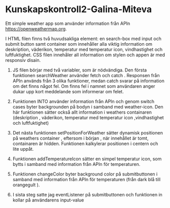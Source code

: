# Kunskapskontroll2-Galina-Miteva
Ett simple weather app som använder information från APIn https://openweathermap.org. 

I  HTML filen finns två huvudsakliga element: en search-box med input och submit button samt container som innehåller 
alla viktig information om  deskription, väderikon, temperatur med temperatur icon, vindhastighet och luftfuktighet.
CSS filen  innehåler all information om stylen och appen är med responsiv disain.

1. JS filen börjar med två variabler, som är nödvändiga. Den första funktionen searchWeather använder fetch och catch . Responsen från APIn används från 3 olika funktioner, medan catch svarar på information om det finns något fel. Om finns fel i namnet som användaren anger dukar upp kort meddelande som informerar om felet.

2. Funktionen INTO använder information från APIn och genom switch cases byter backgrounden på bodyn i samband med weather-icon. Den här funktionen sätter också allt information i weathers containaren (deskription , väderikon, temperatur med temperatur icon ,vindhastighet och luftfuktighet)

3. Det nästa funktionen setPositionForWeather sätter dynamisk positionen på weathers container , eftersom i början , när innehållet är tomt, containaren är hidden. Funktionen kalkylerar positionen i centern och lite uppåt. 

4. Funktionen addTemperatureIcon sätter en simpel temperatur icon, som bytts i samband med information från APIn för temperaturen. 

5. Funktionen changeColor byter background color på submitbuttonen  i samband med information från APIn för temperaturen (från dark blå till оrangegult ).

6. I sista steg satte jag eventListener på submitbuttonen och funktionen in kollar på användarens input-value

